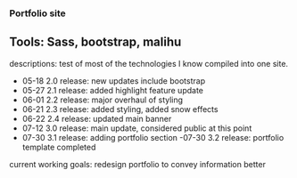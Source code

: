 ### Portfolio site
## Tools: Sass, bootstrap, malihu
descriptions: test of most of the technologies I know compiled into one site.

- 05-18 2.0 release: new updates include bootstrap
- 05-27 2.1 release: added highlight feature update
- 06-01 2.2 release: major overhaul of styling
- 06-21 2.3 release: added styling, added snow effects
- 06-22 2.4 release: updated main banner
- 07-12 3.0 release: main update, considered public at this point
- 07-30 3.1 release: adding portfolio section
-07-30 3.2 release: portfolio template completed

current working goals: redesign portfolio to convey information better
